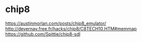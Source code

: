 # chip8

https://austinmorlan.com/posts/chip8_emulator/
http://devernay.free.fr/hacks/chip8/C8TECH10.HTM#memmap
https://github.com/Spittie/chip8-sdl